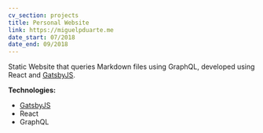 ```yaml
---
cv_section: projects
title: Personal Website
link: https://miguelpduarte.me
date_start: 07/2018
date_end: 09/2018
---
```


Static Website that queries Markdown files using GraphQL, developed using React and [GatsbyJS](https://gatsbyjs.org).

**Technologies:**

- [GatsbyJS](https://gatsbyjs.org)
- React
- GraphQL